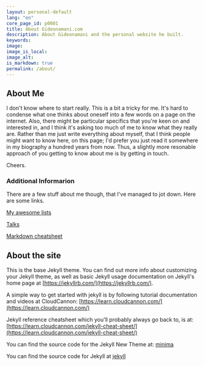 ```yaml
---
layout: personal-default
lang: "en"
core_page_id: p0001
title: About Gideonamani.com
description: About Gideonamani and the personal website he built.
keywords: 
image: 
image_is_local: 
image_alt:
is_markdown: true
permalink: /about/
---
```

## About Me

I don't know where to start really. This is a bit a tricky for me. It's hard to condense what one thinks about oneself into a few words on a page on the internet. Also, there might be particular specifics that you're keen on and interested in, and I think it's asking too much of me to know what they really are. Rather than me just write everything about myself, that I think people might want to know here, on this page; I'd prefer you just read it somewhere in my biography a hundred years from now. Thus, a slightly more resonable approach of you getting to know about me is by getting in touch.

Cheers.


### Additional Informarion

There are a few stuff about me though, that I've managed to jot down. Here are some links.

[My awesome lists](/awesome-lists/)

[Talks](/talks/)

[Markdown cheatsheet](/markdown/)


## About the site

This is the base Jekyll theme. You can find out more info about customizing your Jekyll theme, as well as basic Jekyll usage documentation on Jekyll's home page at [https://jekyllrb.com/](https://jekyllrb.com/).

A simple way to get started with jekyll is by following tutorial documentation and videos at CloudCannon: [https://learn.cloudcannon.com/](https://learn.cloudcannon.com/)

Jekyll reference cheatsheet which you'll probably always go back to, is at: 
[https://learn.cloudcannon.com/jekyll-cheat-sheet/](https://learn.cloudcannon.com/jekyll-cheat-sheet/)

You can find the source code for the Jekyll New Theme at:
[minima](https://github.com/jekyll/minima)

You can find the source code for Jekyll at
[jekyll](https://github.com/jekyll/jekyll)
